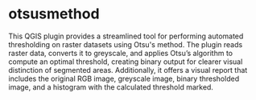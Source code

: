 # otsusmethod
This QGIS plugin provides a streamlined tool for performing automated thresholding on raster datasets using Otsu's method. The plugin reads raster data, converts it to greyscale, and applies Otsu’s algorithm to compute an optimal threshold, creating binary output for clearer visual distinction of segmented areas. Additionally, it offers a visual report that includes the original RGB image, greyscale image, binary thresholded image, and a histogram with the calculated threshold marked.
